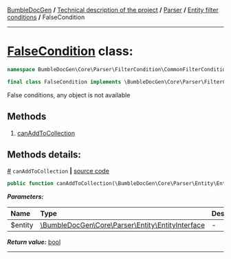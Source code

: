 [BumbleDocGen](../../../README.md) **/**
[Technical description of the project](../../readme.md) **/**
[Parser](../readme.md) **/**
[Entity filter conditions](../entityFilterCondition.md) **/**
FalseCondition

---


# [FalseCondition](https://github.com/bumble-tech/bumble-doc-gen/blob/master/src/Core/Parser/FilterCondition/CommonFilterCondition/FalseCondition.php#L13) class:

```php
namespace BumbleDocGen\Core\Parser\FilterCondition\CommonFilterCondition;

final class FalseCondition implements \BumbleDocGen\Core\Parser\FilterCondition\ConditionInterface
```
False conditions, any object is not available

## Methods

1. [canAddToCollection](#mcanaddtocollection) 

## Methods details:

<a name="mcanaddtocollection" href="#mcanaddtocollection">#</a> `canAddToCollection`  **|** [source code](https://github.com/bumble-tech/bumble-doc-gen/blob/master/src/Core/Parser/FilterCondition/CommonFilterCondition/FalseCondition.php#L15)
```php
public function canAddToCollection(\BumbleDocGen\Core\Parser\Entity\EntityInterface $entity): bool;
```

***Parameters:***

| Name | Type | Description |
|:-|:-|:-|
$entity | [\BumbleDocGen\Core\Parser\Entity\EntityInterface](https://github.com/bumble-tech/bumble-doc-gen/blob/master/src/Core/Parser/Entity/EntityInterface.php) | - |

***Return value:*** [bool](https://www.php.net/manual/en/language.types.boolean.php)

---
